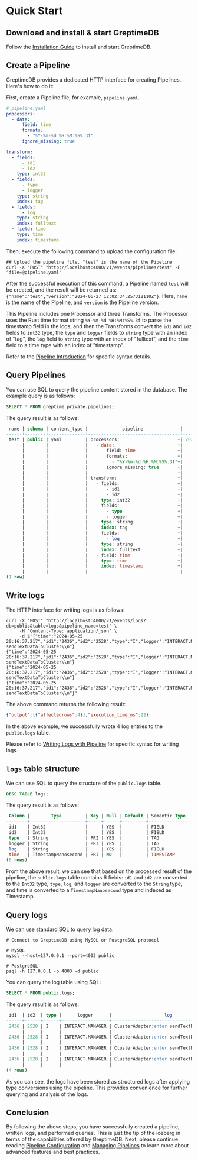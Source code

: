 # Quick Start


## Download and install & start GreptimeDB

Follow the [Installation Guide](/getting-started/overview.md) to install and start GreptimeDB.

## Create a Pipeline

GreptimeDB provides a dedicated HTTP interface for creating Pipelines. Here's how to do it:

First, create a Pipeline file, for example, `pipeline.yaml`.

```yaml
# pipeline.yaml
processors:
  - date:
      field: time
      formats:
        - "%Y-%m-%d %H:%M:%S%.3f"
      ignore_missing: true

transform:
  - fields:
      - id1
      - id2
    type: int32
  - fields:
      - type
      - logger
    type: string
    index: tag
  - fields:
      - log
    type: string
    index: fulltext
  - field: time
    type: time
    index: timestamp
```

Then, execute the following command to upload the configuration file:

```shell
## Upload the pipeline file. "test" is the name of the Pipeline
curl -X "POST" "http://localhost:4000/v1/events/pipelines/test" -F "file=@pipeline.yaml"
```

After the successful execution of this command, a Pipeline named `test` will be created, and the result will be returned as: `{"name":"test","version":"2024-06-27 12:02:34.257312110Z"}`.
Here, `name` is the name of the Pipeline, and `version` is the Pipeline version.

This Pipeline includes one Processor and three Transforms. The Processor uses the Rust time format string `%Y-%m-%d %H:%M:%S%.3f` to parse the timestamp field in the logs, and then the Transforms convert the `id1` and `id2` fields to `int32` type, the `type` and `logger` fields to `string` type with an index of "tag", the `log` field to `string` type with an index of "fulltext", and the `time` field to a time type with an index of "timestamp".

Refer to the [Pipeline Introduction](pipeline-config.md) for specific syntax details.

## Query Pipelines

You can use SQL to query the pipeline content stored in the database. The example query is as follows:

```sql
SELECT * FROM greptime_private.pipelines;
```

The query result is as follows:

```sql
 name | schema | content_type |             pipeline              |         created_at
------+--------+--------------+-----------------------------------+----------------------------
 test | public | yaml         | processors:                      +| 2024-06-27 12:02:34.257312
      |        |              |   - date:                        +|
      |        |              |       field: time                +|
      |        |              |       formats:                   +|
      |        |              |         - "%Y-%m-%d %H:%M:%S%.3f"+|
      |        |              |       ignore_missing: true       +|
      |        |              |                                  +|
      |        |              | transform:                       +|
      |        |              |   - fields:                      +|
      |        |              |       - id1                      +|
      |        |              |       - id2                      +|
      |        |              |     type: int32                  +|
      |        |              |   - fields:                      +|
      |        |              |       - type                     +|
      |        |              |       - logger                   +|
      |        |              |     type: string                 +|
      |        |              |     index: tag                   +|
      |        |              |   - fields:                      +|
      |        |              |       - log                      +|
      |        |              |     type: string                 +|
      |        |              |     index: fulltext              +|
      |        |              |   - field: time                  +|
      |        |              |     type: time                   +|
      |        |              |     index: timestamp             +|
      |        |              |                                   |
(1 row)
```

## Write logs

The HTTP interface for writing logs is as follows:

```shell
curl -X "POST" "http://localhost:4000/v1/events/logs?db=public&table=logs&pipeline_name=test" \
     -H 'Content-Type: application/json' \
     -d $'{"time":"2024-05-25 20:16:37.217","id1":"2436","id2":"2528","type":"I","logger":"INTERACT.MANAGER","log":"ClusterAdapter:enter sendTextDataToCluster\\n"}
{"time":"2024-05-25 20:16:37.217","id1":"2436","id2":"2528","type":"I","logger":"INTERACT.MANAGER","log":"ClusterAdapter:enter sendTextDataToCluster\\n"}
{"time":"2024-05-25 20:16:37.217","id1":"2436","id2":"2528","type":"I","logger":"INTERACT.MANAGER","log":"ClusterAdapter:enter sendTextDataToCluster\\n"}
{"time":"2024-05-25 20:16:37.217","id1":"2436","id2":"2528","type":"I","logger":"INTERACT.MANAGER","log":"ClusterAdapter:enter sendTextDataToCluster\\n"}'
```

The above command returns the following result:

```json
{"output":[{"affectedrows":4}],"execution_time_ms":22}
```

In the above example, we successfully wrote 4 log entries to the `public.logs` table.

Please refer to [Writing Logs with Pipeline](write-logs.md) for specific syntax for writing logs.

## `logs` table structure

We can use SQL to query the structure of the `public.logs` table.

```sql
DESC TABLE logs;
```

The query result is as follows:

```sql
 Column |        Type         | Key | Null | Default | Semantic Type
--------+---------------------+-----+------+---------+---------------
 id1    | Int32               |     | YES  |         | FIELD
 id2    | Int32               |     | YES  |         | FIELD
 type   | String              | PRI | YES  |         | TAG
 logger | String              | PRI | YES  |         | TAG
 log    | String              |     | YES  |         | FIELD
 time   | TimestampNanosecond | PRI | NO   |         | TIMESTAMP
(6 rows)
```

From the above result, we can see that based on the processed result of the pipeline, the `public.logs` table contains 6 fields: `id1` and `id2` are converted to the `Int32` type, `type`, `log`, and `logger` are converted to the `String` type, and time is converted to a `TimestampNanosecond` type and indexed as Timestamp.

## Query logs

We can use standard SQL to query log data.

```shell
# Connect to GreptimeDB using MySQL or PostgreSQL protocol

# MySQL
mysql --host=127.0.0.1 --port=4002 public

# PostgreSQL
psql -h 127.0.0.1 -p 4003 -d public
```

You can query the log table using SQL:

```sql
SELECT * FROM public.logs;
```

The query result is as follows:

```sql
 id1  | id2  | type |      logger      |                    log                     |            time
------+------+------+------------------+--------------------------------------------+----------------------------
 2436 | 2528 | I    | INTERACT.MANAGER | ClusterAdapter:enter sendTextDataToCluster+| 2024-05-25 20:16:37.217000
      |      |      |                  |                                            |
 2436 | 2528 | I    | INTERACT.MANAGER | ClusterAdapter:enter sendTextDataToCluster+| 2024-05-25 20:16:37.217000
      |      |      |                  |                                            |
 2436 | 2528 | I    | INTERACT.MANAGER | ClusterAdapter:enter sendTextDataToCluster+| 2024-05-25 20:16:37.217000
      |      |      |                  |                                            |
 2436 | 2528 | I    | INTERACT.MANAGER | ClusterAdapter:enter sendTextDataToCluster+| 2024-05-25 20:16:37.217000
      |      |      |                  |                                            |
(4 rows)
```

As you can see, the logs have been stored as structured logs after applying type conversions using the pipeline. This provides convenience for further querying and analysis of the logs.

## Conclusion

By following the above steps, you have successfully created a pipeline, written logs, and performed queries. This is just the tip of the iceberg in terms of the capabilities offered by GreptimeDB.
Next, please continue reading [Pipeline Configuration](pipeline-config.md) and [Managing Pipelines](manage-pipelines.md) to learn more about advanced features and best practices.